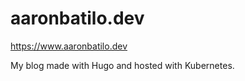 # aaronbatilo.dev




https://www.aaronbatilo.dev

My blog made with Hugo and hosted with Kubernetes.
